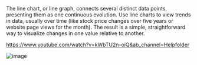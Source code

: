 The line chart, or line graph, connects several distinct data points, presenting them as one continuous evolution. 
Use line charts to view trends in data, usually over time (like stock price changes over five years or website page views for the month). 
The result is a simple, straightforward way to visualize changes in one value relative to another.

https://www.youtube.com/watch?v=kWbTU2n-oiQ&ab_channel=Helpfolder

![image](https://user-images.githubusercontent.com/114629519/199367416-7a7c61fe-56e0-43b9-9081-b102006f2007.png)


